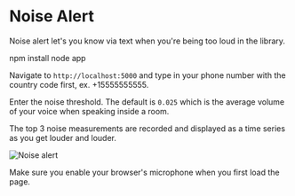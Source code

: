 # Noise Alert

Noise alert let's you know via text when you're being too loud in the library.

  npm install
  node app

Navigate to `http://localhost:5000` and type in your phone number with the country code first, ex. +15555555555.

Enter the noise threshold. The default is `0.025` which is the average volume of your voice when speaking inside a room.

The top 3 noise measurements are recorded and displayed as a time series as you get louder and louder.

![Noise alert](http://i.imgur.com/tXNhloK.png)

Make sure you enable your browser's microphone when you first load the page.
